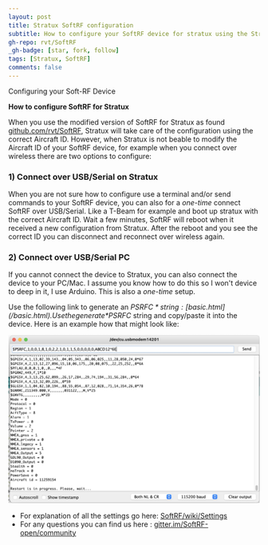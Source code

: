 ```yaml
---
layout: post
title: Stratux SoftRF configuration
subtitle: How to configure your SoftRF device for stratux using the Stratux specific version
gh-repo: rvt/SoftRF
_gh-badge: [star, fork, follow]
tags: [Stratux, SoftRF]
comments: false
---
```


Configuring your Soft-RF Device

**How to configure SoftRF for Stratux**

When you use the modified version of SoftRF for Stratux as found [github.com/rvt/SoftRF](https://github.com/rvt/SoftRF), Stratux
will take care of the configuration using the correct Aircraft ID. However, when Stratux is not beable to modify the Aircraft ID 
of your SoftRF device, for example when you connect over wireless there are two options to configure:

### 1) Connect over USB/Serial on Stratux ### 

When you are not sure how to configure use a terminal and/or send commands to your SoftRF device, you can also for a *one-time* 
connect SoftRF over USB/Serial. Like a T-Beam for example and boot up stratux with the correct Aircraft ID. 
Wait a few minutes, SoftRF will reboot when it received a new configuration from Stratux. 
After the reboot and you see the correct ID you can disconnect and reconnect over wireless again.

### 2) Connect over USB/Serial PC ### 

If you cannot connect the device to Stratux, you can also connect the device to your PC/Mac. I assume you know how to do this so
I won't device to deep in it, I use Arduino. This is also a *one-time* setup.

Use the following link to generate an *$PSRFC* string: [basic.html](/basic.html). Use
the generate *$PSRFC* string and copy/paste it into the device. Here is an example how that might look like:

![SoftRF Config](/assets/blogimg/SoftRF-PSRFC.jpg)

- For explanation of all the settings go here: [SoftRF/wiki/Settings](https://github.com/lyusupov/SoftRF/wiki/Settings)
- For any questions you can find us here : [gitter.im/SoftRF-open/community](https://gitter.im/SoftRF-open/community)
